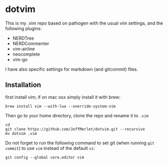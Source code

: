 # dotvim
This is my .vim repo based on pathogen with the usual vim settings, and the following plugins:  

* NERDTree  
* NERDCommenter  
* vim-airline  
* neocomplete  
* vim-go  

I have also specific settings for markdown (and gitcommit) files. 

## Installation
first install vim; if on mac osx simply install it with brew: 
```
brew install vim --with-lua --override-system-vim
```  

Then go to your home directory, clone the repo and rename it to `.vim`  
```
cd
git clone https://github.com/JeffMerlet/dotvim.git --recursive
mv dotvim .vim
```  

Do not forget to run the following command to set git (when running `git commit`) to use `vim` instead of the default `vi`:  
```
git config --global core.editor vim
```


